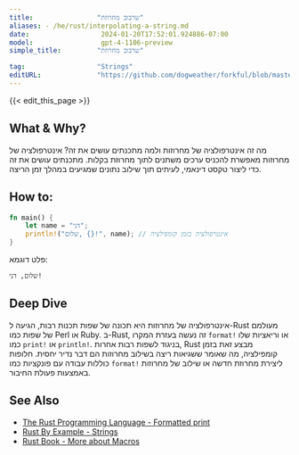 ```yaml
---
title:                "שרבוב מחרוזת"
aliases: - /he/rust/interpolating-a-string.md
date:                  2024-01-20T17:52:01.924886-07:00
model:                 gpt-4-1106-preview
simple_title:         "שרבוב מחרוזת"

tag:                  "Strings"
editURL:              "https://github.com/dogweather/forkful/blob/master/content/he/rust/interpolating-a-string.md"
---
```


{{< edit_this_page >}}

## What & Why?
מה זה אינטרפולציה של מחרוזות ולמה מתכנתים עושים את זה? אינטרפולציה של מחרוזות מאפשרת להכניס ערכים משתנים לתוך מחרוזת בקלות. מתכנתים עושים את זה כדי ליצור טקסט דינאמי, לעיתים תוך שילוב נתונים שמגיעים במהלך זמן הריצה.

## How to:
````Rust
fn main() {
    let name = "דני";
    println!("שלום, {}!", name); // אינטרפולציה בזמן קומפילציה
}
````
פלט דוגמא:
```
שלום, דני!
```

## Deep Dive
אינטרפולציה של מחרוזות היא תכונה של שפות תכנות רבות, הגיעה ל-Rust מעולמם של שפות כמו Perl או Ruby. ב-Rust, זה נעשה בעזרת המקרו `format!` או וריאציות שלו כמו `print!` או `println!`. בניגוד לשפות רבות אחרות, Rust מבצע זאת בזמן קומפילציה, מה שאומר ששגיאות ריצה בשילוב מחרוזות הם דבר נדיר יחסית. חלופות כוללות עבודה עם פונקציות כמו `format!` ליצירת מחרוזת חדשה או שילוב של מחרוזות באמצעות פעולת החיבור.

## See Also
- [The Rust Programming Language - Formatted print](https://doc.rust-lang.org/stable/rust-by-example/hello/print.html)
- [Rust By Example - Strings](https://doc.rust-lang.org/rust-by-example/std/str.html)
- [Rust Book - More about Macros](https://doc.rust-lang.org/book/ch19-06-macros.html)
